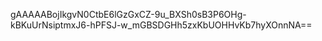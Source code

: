 gAAAAABojIkgvN0CtbE6lGzGxCZ-9u_BXSh0sB3P6OHg-kBKuUrNsiptmxJ6-hPFSJ-w_mGBSDGHh5zxKbUOHHvKb7hyXOnnNA==